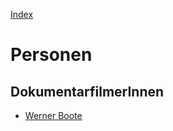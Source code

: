 [Index](index.html)

# Personen

## DokumentarfilmerInnen
* [Werner Boote](personen/werner_boote.html)
